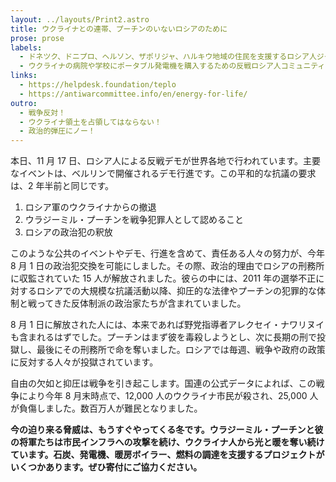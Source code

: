 ```yaml
---
layout: ../layouts/Print2.astro
title: ウクライナとの連帯、プーチンのいないロシアのために
prose: prose
labels:
  - ドネツク、ドニプロ、ヘルソン、ザポリジャ、ハルキウ地域の住民を支援するロシア人ジャーナリスト「Let's Help」による「暖かい募金」プロジェクト：
  - ウクライナの病院や学校にポータブル発電機を購入するための反戦ロシア人コミュニティの募金。資金は、キーウ、ザポリジャ、オデッサ地域の8つの施設に送られます：
links:
  - https://helpdesk.foundation/teplo
  - https://antiwarcommittee.info/en/energy-for-life/
outro:
  - 戦争反対！
  - ウクライナ領土を占領してはならない！
  - 政治的弾圧にノー！
---
```


本日、11 月 17 日、ロシア人による反戦デモが世界各地で行われています。主要なイベントは、ベルリンで開催されるデモ行進です。この平和的な抗議の要求は、2 年半前と同じです。

1. ロシア軍のウクライナからの撤退
2. ウラジーミル・プーチンを戦争犯罪人として認めること
3. ロシアの政治犯の釈放

このような公共のイベントやデモ、行進を含めて、責任ある人々の努力が、今年 8 月 1 日の政治犯交換を可能にしました。その際、政治的理由でロシアの刑務所に収監されていた 15 人が解放されました。彼らの中には、2011 年の選挙不正に対するロシアでの大規模な抗議活動以降、抑圧的な法律やプーチンの犯罪的な体制と戦ってきた反体制派の政治家たちが含まれていました。

8 月 1 日に解放された人には、本来であれば野党指導者アレクセイ・ナワリヌイも含まれるはずでした。プーチンはまず彼を毒殺しようとし、次に長期の刑で投獄し、最後にその刑務所で命を奪いました。ロシアでは毎週、戦争や政府の政策に反対する人々が投獄されています。

自由の欠如と抑圧は戦争を引き起こします。国連の公式データによれば、この戦争により今年 8 月末時点で、12,000 人のウクライナ市民が殺され、25,000 人が負傷しました。数百万人が難民となりました。

**今の迫り来る脅威は、もうすぐやってくる冬です。ウラジーミル・プーチンと彼の将軍たちは市民インフラへの攻撃を続け、ウクライナ人から光と暖を奪い続けています。石炭、発電機、暖房ボイラー、燃料の調達を支援するプロジェクトがいくつかあります。ぜひ寄付にご協力ください。**

